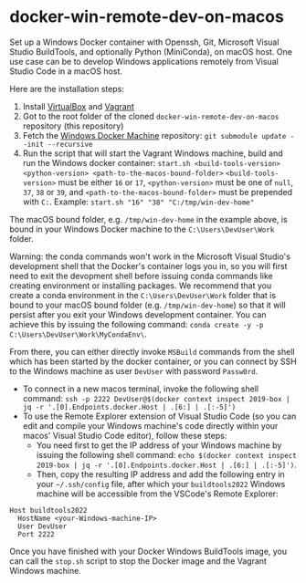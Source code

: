 # docker-win-remote-dev-on-macos
Set up a Windows Docker container with Openssh, Git, Microsoft Visual Studio BuildTools, and optionally Python (MiniConda), on macOS host.
One use case can be to develop Windows applications remotely from Visual Studio Code in a macOS host.

Here are the installation steps:

1. Install [VirtualBox](https://www.virtualbox.org/wiki/Downloads) and [Vagrant](https://www.vagrantup.com/downloads)
2. Got to the root folder of the cloned `docker-win-remote-dev-on-macos` repository (this repository)
3. Fetch the [Windows Docker Machine](https://github.com/StefanScherer/windows-docker-machine) repository: `git submodule update --init --recursive`
4. Run the script that will start the Vagrant Windows machine, build and run the Windows docker container: `start.sh <build-tools-version> <python-version> <path-to-the-macos-bound-folder>`
`<build-tools-version>` must be either `16` or `17`, `<python-version>` must be one of `null`, `37`, `38` or `39`, and `<path-to-the-macos-bound-folder>` must be prepended with `C:`.
Example: `start.sh "16" "38" "C:/tmp/win-dev-home"`

The macOS bound folder, e.g. `/tmp/win-dev-home` in the example above, is bound in your Windows Docker machine to the `C:\Users\DevUser\Work` folder.

Warning: the conda commands won't work in the Microsoft Visual Studio's development shell that the Docker's container logs you in, so you will first need to
exit the devopment shell before issuing conda commands like creating environment or installing packages.
We recommend that you create a conda environment in the `C:\Users\DevUser\Work` folder that is bound to your macOS bound folder (e.g. `/tmp/win-dev-home`)
so that it will persist after you exit your Windows development container. You can achieve this by issuing the following command: `conda create -y -p C:\Users\DevUser\Work\MyCondaEnv\`.

From there, you can either directly invoke `MSBuild` commands from the shell which has been started by the docker container, or you can connect by SSH to the Windows machine as user `DevUser` with password `Passw0rd`.
   * To connect in a new macos terminal, invoke the following shell command: `ssh -p 2222 DevUser@$(docker context inspect 2019-box | jq -r '.[0].Endpoints.docker.Host | .[6:] | .[:-5]')`
   * To use the Remote Explorer extension of Visual Studio Code (so you can edit and compile your Windows machine's code directly within your macos' Visual Studio Code editor), follow these steps:
      * You need first to get the IP address of your Windows machine by issuing the following shell command: `echo $(docker context inspect 2019-box | jq -r '.[0].Endpoints.docker.Host | .[6:] | .[:-5]')`.
      * Then, copy the resulting IP address and add the following entry in your `~/.ssh/config` file, after which your `buildtools2022` Windows machine will be accessible from the VSCode's Remote Explorer:

```
Host buildtools2022
  HostName <your-Windows-machine-IP>
  User DevUser
  Port 2222
```

Once you have finished with your Docker Windows BuildTools image, you can call the `stop.sh` script to stop the Docker image and the Vagrant Windows machine.
